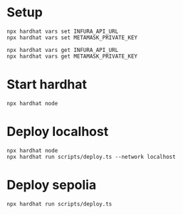 # Setup

```
npx hardhat vars set INFURA_API_URL
npx hardhat vars set METAMASK_PRIVATE_KEY

npx hardhat vars get INFURA_API_URL
npx hardhat vars get METAMASK_PRIVATE_KEY
```

# Start hardhat

```
npx hardhat node
```

# Deploy localhost

```
npx hardhat node
npx hardhat run scripts/deploy.ts --network localhost
```

# Deploy sepolia
```
npx hardhat run scripts/deploy.ts
```

